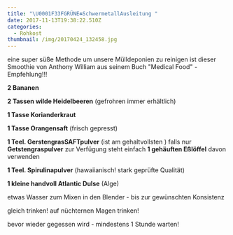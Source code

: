 ```yaml
---
title: "\U0001F33FGRÜNE☘SchwermetallAusleitung "
date: 2017-11-13T19:38:22.510Z
categories:
  - Rohkost
thumbnail: /img/20170424_132458.jpg
---
```

eine super süße Methode um unsere Mülldeponien zu reinigen ist dieser Smoothie von Anthony William aus seinem Buch "Medical Food" - Empfehlung!!! 

**2 Bananen**

**2 Tassen wilde Heidelbeeren** (gefrohren immer erhältlich)

**1 Tasse Korianderkraut**

**1 Tasse Orangensaft** (frisch gepresst)

**1 Teel. GerstengrasSAFTpulver** (ist am gehaltvollsten ) falls nur **Getstengraspulver** zur Verfügung steht einfach **1 gehäuften Eßlöffel** davon verwenden

**1 Teel. Spirulinapulver** (hawaiianisch! stark geprüfte Qualität)

**1 kleine handvoll Atlantic Dulse** (Alge)

etwas Wasser zum Mixen in den Blender - bis zur gewünschten Konsistenz

gleich trinken! auf nüchternen Magen trinken! 

bevor wieder gegessen wird - mindestens 1 Stunde warten!
